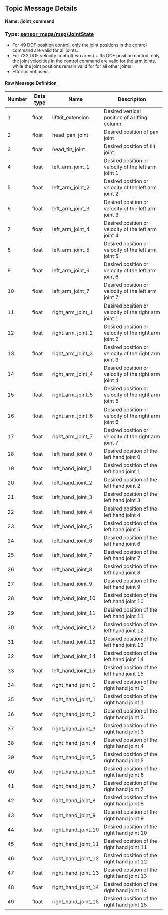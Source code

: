 ## Topic Message Details 

#### Name: /joint_command

### Type: [sensor_msgs/msg/JointState](https://docs.ros2.org/latest/api/sensor_msgs/msg/JointState.html)

- For 49 DOF position control, only the joint positions in the control command are valid for all joints.
- For 7X2 DOF velocity control(two arms) + 35 DOF position control, only the joint velocities in the control command are valid for the arm joints, while the joint positions remain valid for for all other joints.
- Effort is not used.

#### Raw Message Definition

| Number | Data type | Name | Description |
|---|---|---|---|
| 1 | float | liftkit_extension | Desired vertical position of a lifting column  |
| 2 | float | head_pan_joint | Desired position of pan joint |
| 3 | float | head_tilt_joint |  Desired position of tilt joint  |
| 4 | float | left_arm_joint_1 | Desired position or velocity of the left arm joint 1 |
| 5 | float | left_arm_joint_2 | Desired position or velocity of the left arm joint 2 |
| 6 | float | left_arm_joint_3 | Desired position or velocity of the left arm joint 3 |
| 7 | float | left_arm_joint_4 | Desired position or velocity of the left arm joint 4 |
| 8 | float | left_arm_joint_5 | Desired position or velocity of the left arm joint 5 |
| 9 | float | left_arm_joint_6 | Desired position or velocity of the left arm joint 6 |
| 10 | float | left_arm_joint_7 | Desired position or velocity of the left arm joint 7 |
| 11 | float | right_arm_joint_1 | Desired position or velocity of the right arm joint 1 |
| 12 | float | right_arm_joint_2 | Desired position or velocity of the right arm joint 2 |
| 13 | float | right_arm_joint_3 | Desired position or velocity of the right arm joint 3 |
| 14 | float | right_arm_joint_4 | Desired position or velocity of the right arm joint 4 |
| 15 | float | right_arm_joint_5 | Desired position or velocity of the right arm joint 5 |
| 16 | float | right_arm_joint_6 | Desired position or velocity of the right arm joint 6 |
| 17 | float | right_arm_joint_7 | Desired position or velocity of the right arm joint 7 |
| 18 | float | left_hand_joint_0 | Desired position of the left hand joint 0 |
| 19 | float | left_hand_joint_1 | Desired position of the left hand joint 1 |
| 20 | float | left_hand_joint_2 | Desired position of the left hand joint 2 |
| 21 | float | left_hand_joint_3 | Desired position of the left hand joint 3 |
| 22 | float | left_hand_joint_4 | Desired position of the left hand joint 4 |
| 23 | float | left_hand_joint_5 | Desired position of the left hand joint 5 |
| 24 | float | left_hand_joint_6 | Desired position of the left hand joint 6 |
| 25 | float | left_hand_joint_7 | Desired position of the left hand joint 7 |
| 26 | float | left_hand_joint_8 | Desired position of the left hand joint 8 |
| 27 | float | left_hand_joint_9 | Desired position of the left hand joint 9 |
| 28 | float | left_hand_joint_10 | Desired position of the left hand joint 10 |
| 29 | float | left_hand_joint_11 | Desired position of the left hand joint 11 |
| 30 | float | left_hand_joint_12 | Desired position of the left hand joint 12 |
| 31 | float | left_hand_joint_13 | Desired position of the left hand joint 13 |
| 32 | float | left_hand_joint_14 | Desired position of the left hand joint 14 |
| 33 | float | left_hand_joint_15 | Desired position of the left hand joint 15|
| 34 | float | right_hand_joint_0 | Desired position of the right hand joint 0 |
| 35 | float | right_hand_joint_1 | Desired position of the right hand joint 1 |
| 36 | float | right_hand_joint_2 | Desired position of the right hand joint 2 |
| 37 | float | right_hand_joint_3 | Desired position of the right hand joint 3 |
| 38 | float | right_hand_joint_4 | Desired position of the right hand joint 4 |
| 39 | float | right_hand_joint_5 | Desired position of the right hand joint 5 |
| 40 | float | right_hand_joint_6 | Desired position of the right hand joint 6 |
| 41 | float | right_hand_joint_7 | Desired position of the right hand joint 7 |
| 42 | float | right_hand_joint_8 | Desired position of the right hand joint 8 |
| 43 | float | right_hand_joint_9 | Desired position of the right hand joint 9|
| 44 | float | right_hand_joint_10 | Desired position of the right hand joint 10 |
| 45 | float | right_hand_joint_11 | Desired position of the right hand joint 11 |
| 46 | float | right_hand_joint_12 | Desired position of the right hand joint 12|
| 47 | float | right_hand_joint_13 | Desired position of the right hand joint 13 |
| 48 | float | right_hand_joint_14 | Desired position of the right hand joint 14 |
| 49 | float | right_hand_joint_15 | Desired position of the right hand joint 15 |
